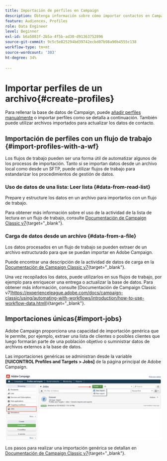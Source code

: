 ```yaml
---
title: Importación de perfiles en Campaign
description: Obtenga información sobre cómo importar contactos en Campaign
feature: Audiences, Profiles
role: Data Engineer
level: Beginner
exl-id: b6a5083f-2b5a-4f5b-ad30-d91363752896
source-git-commit: 9c5c5e825294bd39742ecbd07b98a90b4555c138
workflow-type: tm+mt
source-wordcount: '303'
ht-degree: 34%

---
```


# Importar perfiles de un archivo{#create-profiles}

Para rellenar la base de datos de Campaign, puede [añadir perfiles manualmente](create-profiles.md) o importar perfiles como se detalla a continuación. También puede utilizar archivos importados para actualizar los datos de contacto.

## Importación de perfiles con un flujo de trabajo {#import-profiles-with-a-wf}

Los flujos de trabajo pueden ser una forma útil de automatizar algunos de los procesos de importación. Tanto si se importan datos desde un archivo local como desde un SFTP, puede utilizar flujos de trabajo para estandarizar los procedimientos de gestión de datos.

### Uso de datos de una lista: Leer lista {#data-from-read-list}

Prepare y estructure los datos en un archivo para importarlos con un flujo de trabajo.

Para obtener más información sobre el uso de la actividad de la lista de lectura en un flujo de trabajo, consulte [Documentación de Campaign Classic v7](https://experienceleague.adobe.com/docs/campaign-classic/using/automating-with-workflows/targeting-activities/read-list.html){target=&quot;_blank&quot;}.

### Carga de datos desde un archivo {#data-from-a-file}

Los datos procesados en un flujo de trabajo se pueden extraer de un archivo estructurado para que se puedan importar en Adobe Campaign.

Puede encontrar una descripción de la actividad de datos de carga en la [Documentación de Campaign Classic v7](https://experienceleague.adobe.com/docs/campaign-classic/using/automating-with-workflows/action-activities/data-loading--file-.html){target=&quot;_blank&quot;}.

Una vez recopilados los datos, puede utilizarlos en sus flujos de trabajo, por ejemplo para enriquecer una entrega o actualizar la base de datos. Para obtener más información, consulte [Documentación de Campaign Classic v7]https://experienceleague.adobe.com/docs/campaign-classic/using/automating-with-workflows/introduction/how-to-use-workflow-data.htmll){target=&quot;_blank&quot;}.

## Importaciones únicas{#import-jobs}

Adobe Campaign proporciona una capacidad de importación genérica que le permite, por ejemplo, extraer una lista de clientes o posibles clientes que luego formarán parte de una población objetivo o suministrar datos de archivos externos a la base de datos.

Las importaciones genéricas se administran desde la variable **[!UICONTROL Profiles and Targets > Jobs]** de la página principal de Adobe Campaign.

![](assets/new-import-job.png)

Los pasos para realizar una importación genérica se detallan en [Documentación de Campaign Classic v7](https://experienceleague.adobe.com/docs/campaign-classic/using/getting-started/importing-and-exporting-data/generic-imports-exports/about-generic-imports-exports.html?lang=es){target=&quot;_blank&quot;}.
